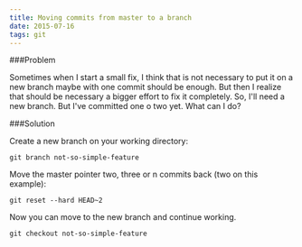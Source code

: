 ```yaml
---
title: Moving commits from master to a branch
date: 2015-07-16
tags: git
---
```


###Problem

Sometimes when I start a small fix, I think that is not necessary to put it on a new branch maybe with one commit should be enough. But then I realize that should be necessary a bigger effort to fix it completely. So, I'll need a new branch. But I've committed one o two yet. What can I do?

###Solution

Create a new branch on your working directory:

  ```
  git branch not-so-simple-feature
  ```

Move the master pointer two, three or n commits back (two on this example):

  ```
  git reset --hard HEAD~2
  ```

Now you can move to the new branch and continue working.

  ```
  git checkout not-so-simple-feature
  ```

